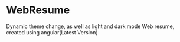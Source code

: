 # WebResume
Dynamic theme change, as well as light and dark mode Web resume, created using angular(Latest Version)
